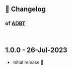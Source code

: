## 📒 Changelog

### of [ADBT](https://github.com/igorskyflyer/vscode-adbt)

<br>

## 1.0.0 - 26-Jul-2023

- initial release 🎉
